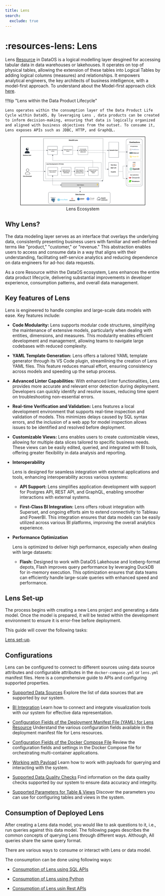 ```yaml
---
title: Lens
search:
  exclude: true
---
```


# :resources-lens: Lens


Lens [Resource](/resources/) in DataOS is a logical modelling layer desgined for accessing tabular data in data warehouses or lakehouses. It operates on top of physical tables, allowing the extension of these tables into Logical Tables by adding logical columns (measures) and relationships. It  empowers analytical engineers, the key architects of business intelligence, with a model-first approach.  To understand about the Model-first approach click [here](/resources/lens/core_concepts/). 


!!!tip "Lens within the Data Product Lifecycle"

    Lens operates within the consumption layer of the Data Product Life Cycle within DataOS, By leveraging Lens , data products can be created to inform decision-making, ensuring that data is logically organized and aligned with business objectives from the outset. To consume it, Lens exposes APIs such as JDBC, HTTP, and GraphQL.



<div style="text-align: center;">
    <img src="/resources/lens/lens_diagram.jpg" alt="Untitled(5)" style="max-width: 80%; height: auto; border: 1px solid #000;">
   <figcaption>Lens Ecosystem<figcaption>
</div>



## Why Lens?

The data modeling layer serves as an interface that overlays the underlying data, consistently presenting business users with familiar and well-defined terms like "product," "customer," or "revenue." This abstraction enables users to access and consume data in a way that aligns with their understanding, facilitating self-service analytics and reducing dependence on data engineers for ad-hoc data requests. 

As a core Resource within the DataOS ecosystem, Lens  enhances the entire data product lifecycle, delivering substantial improvements in developer experience, consumption patterns, and overall data management.

## Key features of Lens 

Lens  is engineered to handle complex and large-scale data models with ease. Key features include:

- **Code Modularity:** Lens supports modular code structures, simplifying the maintenance of extensive models, particularly when dealing with entities, dimensions, and measures. This modularity enables efficient development and management, allowing teams to navigate large codebases with reduced complexity.

- **YAML Template Generation:** Lens offers a tailored YAML template generator through its VS Code plugin, streamlining the creation of Lens YAML files. This feature reduces manual effort, ensuring consistency across models and speeding up the setup process.

- **Advanced Linter Capabilities:** With enhanced linter functionalities, Lens provides more accurate and relevant error detection during deployment. Developers can quickly identify and resolve issues, reducing time spent on troubleshooting non-essential errors.

- **Real-time Verification and Validation:** Lens features a local development environment that supports real-time inspection and validation of models. This minimizes delays caused by SQL syntax errors, and the inclusion of a web app for model inspection allows issues to be identified and resolved before deployment.

- **Customizable Views:** Lens enables users to create customizable views, allowing for multiple data slices tailored to specific business needs. These views can be easily edited, queried, and integrated with BI tools, offering greater flexibility in data analysis and reporting.

- **Interoperability**
    
    Lens is designed for seamless integration with external applications and tools, enhancing interoperability across various systems:

    - **API Support:** Lens simplifies application development with support for Postgres API, REST API, and GraphQL, enabling smoother interactions with external systems.

    - **First-Class BI Integration:** Lens offers robust integration with Superset, and ongoing efforts aim to extend connectivity to Tableau and PowerBI. This integration ensures that data models can be easily utilized across various BI platforms, improving the overall analytics experience.

- **Performance Optimization**

    Lens is optimized to deliver high performance, especially when dealing with large datasets:

    - **Flash:** Designed to work with DataOS Lakehouse and Iceberg-format depots, Flash improves query performance by leveraging DuckDB for in-memory execution. This optimization ensures that data teams can efficiently handle large-scale queries with enhanced speed and performance.

## Lens Set-up

The process begins with creating a new Lens project and generating a data model. Once the model is prepared, it will be tested within the development environment to ensure it is error-free before deployment. 

This guide will cover the following tasks:

[Lens set-up](/resources/lens/lens_setup/).

## Configurations

Lens can be configured to connect to different sources using data source attributes and configurable attributes in the `docker-compose.yml` or `lens.yml` manifest files. Here is a comprehensive guide to APIs and configuring supported properties.

- [Supported Data Sources](/resources/lens/data_sources/)
    Explore the list of data sources that are supported by our system.

- [BI Integration](/resources/lens/bi_integration/)
    Learn how to connect and integrate visualization tools with our system for effective data representation.

- [Configuration Fields of the Deployment Manifest File (YAML) for Lens Resource](/resources/lens/lens_manifest_attributes/)
    Understand the various configuration fields available in the deployment manifest file for Lens resources.

- [Configuration Fields of the Docker Compose File](/resources/lens/docker_compose_manifest_attributes/)
    Review the configuration fields and settings in the Docker Compose file for orchestrating multi-container applications.

- [Working with Payload](/resources/lens/working_with_payload/)
    Learn how to work with payloads for querying and interacting with the system.

- [Supported Data Quality Checks](/resources/lens/supported_data_quality_checks/)
    Find information on the data quality checks supported by our system to ensure data accuracy and integrity.

- [Supported Parameters for Table & Views](/resources/lens/supported_parameters_for_tables_and_views/)
    Discover the parameters you can use for configuring tables and views in the system.


## Consumption of Deployed Lens

After creating a Lens data model, you would like to ask questions to it, i.e., run queries against this data model. The following pages describes the common concepts of querying Lens through different ways. Although, All queries share the same query format.

There are various ways to consume or interact with Lens or data model.

The consumption can be done using following ways:

- [Consumption of Lens using SQL APIs](/resources/lens/consumption_using_sql_apis/)

- [Consumption of Lens using Python](/resources/lens/consumption_using_python/)

- [Consumption of Lens usin Rest APIs](/resources/lens/consumptions_using_rest_apis/)






